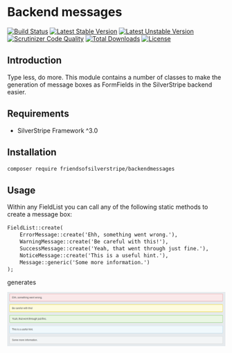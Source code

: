 # Backend messages

[![Build Status](https://api.travis-ci.org/FriendsOfSilverStripe/backendmessages.svg?branch=master)](https://travis-ci.org/FriendsOfSilverStripe/backendmessages)
[![Latest Stable Version](https://poser.pugx.org/FriendsOfSilverStripe/backendmessages/version.svg)](https://github.com/FriendsOfSilverStripe/backendmessages/releases)
[![Latest Unstable Version](https://poser.pugx.org/FriendsOfSilverStripe/backendmessages/v/unstable.svg)](https://packagist.org/packages/FriendsOfSilverStripe/backendmessages)
[![Scrutinizer Code Quality](https://img.shields.io/scrutinizer/g/FriendsOfSilverStripe/backendmessages.svg)](https://scrutinizer-ci.com/g/FriendsOfSilverStripe/backendmessages?branch=master)
[![Total Downloads](https://poser.pugx.org/FriendsOfSilverStripe/backendmessages/downloads.svg)](https://packagist.org/packages/FriendsOfSilverStripe/backendmessages)
[![License](https://poser.pugx.org/FriendsOfSilverStripe/backendmessages/license.svg)](https://github.com/FriendsOfSilverStripe/backendmessages/blob/master/license.md)


## Introduction

Type less, do more. This module contains a number of classes to make the generation of message boxes as FormFields in the SilverStripe backend easier.


## Requirements

 * SilverStripe Framework ^3.0


## Installation

```
composer require friendsofsilverstripe/backendmessages
```


## Usage

Within any FieldList you can call any of the following static methods to create a message box:

````
FieldList::create(
	ErrorMessage::create('Ehh, something went wrong.'),
	WarningMessage::create('Be careful with this!'),
	SuccessMessage::create('Yeah, that went through just fine.'),
	NoticeMessage::create('This is a useful hint.'),
	Message::generic('Some more information.')
);
````
generates

<img src="https://raw.githubusercontent.com/friendsofsilverstripe/backendmessages/master/images/screenshots/messages.png">
